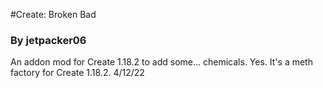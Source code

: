 #Create: Broken Bad
<h3>By jetpacker06 </h3>
An addon mod for Create 1.18.2 to add some... chemicals.  
Yes. It's a meth factory for Create 1.18.2.
4/12/22
